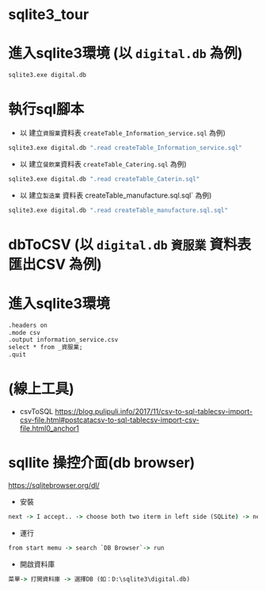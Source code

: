# sqlite3_tour

# 進入sqlite3環境 (以 `digital.db` 為例)
```cmd
sqlite3.exe digital.db
```

# 執行sql腳本 
- 以 建立`資服業`資料表 `createTable_Information_service.sql` 為例)
```cmd
sqlite3.exe digital.db ".read createTable_Information_service.sql"
```
- 以 建立`餐飲業`資料表 `createTable_Catering.sql` 為例)
```cmd
sqlite3.exe digital.db ".read createTable_Caterin.sql"
```
- 以 建立`製造業` 資料表 createTable_manufacture.sql.sql` 為例)
```cmd
sqlite3.exe digital.db ".read createTable_manufacture.sql.sql"
```

# dbToCSV (以 `digital.db` `資服業` 資料表匯出CSV 為例)

# 進入sqlite3環境 
```cmd
.headers on
.mode csv
.output information_service.csv
select * from _資服業;
.quit
```

# (線上工具)
- csvToSQL
https://blog.pulipuli.info/2017/11/csv-to-sql-tablecsv-import-csv-file.html#postcatacsv-to-sql-tablecsv-import-csv-file.html0_anchor1 

# sqllite 操控介面(db browser)
https://sqlitebrowser.org/dl/ 
- 安裝 
```cmd
next -> I accept.. -> choose both two iterm in left side (SQLite) -> next -> install 
```
- 運行 
```cmd
from start memu -> search `DB Browser`-> run 
```
- 開啟資料庫
```cmd
菜單-> 打開資料庫 -> 選擇DB (如：D:\sqlite3\digital.db) 
```
